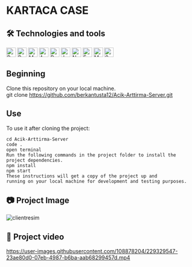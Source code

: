 # KARTACA CASE

## 🛠  Technologies and tools

<p>
<img src="https://img.shields.io/badge/React-282C34?logo=react&logoColor=61DAFB" alt="React logo" title="React" height="25" />
<img src="https://img.shields.io/badge/Redux-282C34?logo=redux&logoColor=764ABC" alt="Redux logo" title="Redux" height="25" />
<img src="https://img.shields.io/badge/Material--UI-282C34?logo=mui&logoColor=0081CB" alt="Mui logo" title="Mui" height="25" />
<img src="https://img.shields.io/badge/Ant%20Design-282C34?logo=ant-design&logoColor=07a5f9" alt="Antd logo" title="Antd" height="25" />
<img src="https://img.shields.io/badge/React%20Router-282C34?logo=react-router&logoColor=CA4245" alt="React router logo" title="Router" height="25" />
<img src="https://img.shields.io/badge/JavaScript-282C34?logo=javascript&logoColor=F7DF1E" alt="JavaScript logo" title="JavaScript" height="25" />
<img src="https://img.shields.io/badge/Node.js-282C34?logo=node.js&logoColor=43853D" alt="Node.js logo" title="Node.js" height="25" />
<img src="https://img.shields.io/badge/Express.js-282C34?logo=express&logoColor=green" alt="Express logo" title="Express.js" height="25" />
<img src="https://img.shields.io/badge/MongoDB-282C34?logo=Mongodb&logoColor=4EA94B" alt="Mongodb logo" title="Mongodb" height="25" />
<img src="https://img.shields.io/badge/Websocket-282C34?logo=Socket.IO&logoColor=d8d8d8" alt="Socket.io logo" title="Socket.io" height="25" />


</p>

## Beginning

Clone this repository on your local machine.
<br>
git clone https://github.com/berkantusta12/Acik-Arttirma-Server.git

## Use

To use it after cloning the project:
```
cd Acik-Arttirma-Server
code .
open terminal
Run the following commands in the project folder to install the project dependencies.
npm install
npm start
These instructions will get a copy of the project up and 
running on your local machine for development and testing purposes.
```

## 📷 Project Image

![clientresim](https://user-images.githubusercontent.com/108878204/229329544-0099e968-e0dc-4880-b70a-1841f08b58e0.png)


## 🎥 Project video



https://user-images.githubusercontent.com/108878204/229329547-23ae80d0-07eb-4987-b6ba-aab68299457d.mp4
